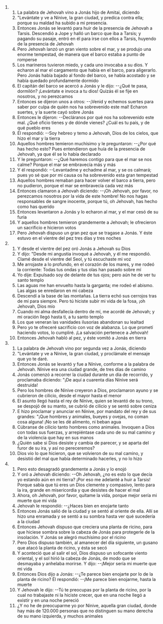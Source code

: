 <ol>
  <li>
    <ol>
      <li>La palabra de Jehovah vino a Jonás hijo de Amitai, diciendo</li>
      <li>"Levántate y ve a Nínive, la gran ciudad, y predica contra ella; porque su maldad ha subido a mi presencia.</li>
      <li>Entonces Jonás se levantó para huir de la presencia de Jehovah a Tarsis. Descendió a Jope y halló un barco que iba a Tarsis; y pagando su pasaje, entró en él para irse con ellos a Tarsis, huyendo de la presencia de Jehovah</li>
      <li>Pero Jehovah lanzó un gran viento sobre el mar, y se produjo una enorme tempestad, de manera que el barco estaba a punto de romperse</li>
      <li>Los marineros tuvieron miedo, y cada uno invocaba a su dios. Y echaron al mar el cargamento que había en el barco, para aligerarlo. Pero Jonás había bajado al fondo del barco, se había acostado y se había quedado profundamente dormido</li>
      <li>El capitán del barco se acercó a Jonás y le dijo: --¿Qué te pasa, dormilón? ¡Levántate e invoca a tu dios! Quizás él se fije en nosotros, y no perezcamos</li>
      <li>Entonces se dijeron unos a otros: --¡Venid y echemos suertes para saber por culpa de quién nos ha sobrevenido este mal! Echaron suertes, y la suerte cayó sobre Jonás</li>
      <li>Entonces le dijeron: --Decláranos por qué nos ha sobrevenido este mal. ¿Qué oficio tienes y de dónde vienes? ¿Cuál es tu país, y de qué pueblo eres</li>
      <li>Él respondió: --Soy hebreo y temo a Jehovah, Dios de los cielos, que hizo el mar y la tierra</li>
      <li>Aquellos hombres temieron muchísimo y le preguntaron: --¿Por qué has hecho esto? Pues entendieron que huía de la presencia de Jehovah, ya que él se lo había declarado</li>
      <li>Y le preguntaron: --¿Qué haremos contigo para que el mar se nos calme? Porque el mar se embravecía más y más</li>
      <li>Y él respondió: --Levantadme y echadme al mar, y se os calmará; pues yo sé que por mi causa os ha sobrevenido esta gran tempestad</li>
      <li>Aquellos hombres remaban para hacer volver el barco a tierra, pero no pudieron, porque el mar se embravecía cada vez más</li>
      <li>Entonces clamaron a Jehovah diciendo: --¡Oh Jehovah, por favor, no perezcamos nosotros por la vida de este hombre! No nos hagas responsables de sangre inocente, porque tú, oh Jehovah, has hecho como has querido</li>
      <li>Entonces levantaron a Jonás y lo echaron al mar, y el mar cesó de su furia</li>
      <li>Y aquellos hombres temieron grandemente a Jehovah; le ofrecieron un sacrificio e hicieron votos</li>
      <li>Pero Jehovah dispuso un gran pez que se tragase a Jonás. Y éste estuvo en el vientre del pez tres días y tres noches</li>
    </ol>
  </li>
  <li>
    <ol>
      <li>Y desde el vientre del pez oró Jonás a Jehovah su Dios</li>
      <li>Y dijo: "Desde mi angustia invoqué a Jehovah, y él me respondió. Clamé desde el vientre del Seol, y tú escuchaste mi voz</li>
      <li>Me arrojaste a lo profundo, en el corazón de los mares, y me rodeó la corriente: Todas tus ondas y tus olas han pasado sobre mí</li>
      <li>Yo dije: Expulsado soy de delante de tus ojos; pero aún he de ver tu santo templo</li>
      <li>Las aguas me han envuelto hasta la garganta; me rodeó el abismo. Las algas se enredaron en mi cabeza</li>
      <li>Descendí a la base de las montañas. La tierra echó sus cerrojos tras de mí para siempre. Pero tú hiciste subir mi vida de la fosa, ¡oh Jehovah, Dios mío</li>
      <li>Cuando mi alma desfallecía dentro de mí, me acordé de Jehovah; y mi oración llegó hasta ti, a tu santo templo</li>
      <li>Los que veneran las vanidades ilusorias abandonan su lealtad</li>
      <li>Pero yo te ofreceré sacrificio con voz de alabanza. Lo que prometí haciendo votos, lo cumpliré. ¡La salvación pertenece a Jehovah!</li>
      <li>Entonces Jehovah habló al pez, y éste vomitó a Jonás en tierra</li>
    </ol>
  </li>
  <li>
    <ol>
      <li>La palabra de Jehovah vino por segunda vez a Jonás, diciendo</li>
      <li>"Levántate y ve a Nínive, la gran ciudad, y proclámale el mensaje que yo te daré.</li>
      <li>Entonces Jonás se levantó y fue a Nínive, conforme a la palabra de Jehovah. Nínive era una ciudad grande, de tres días de camino</li>
      <li>Jonás comenzó a recorrer la ciudad durante un día de recorrido, y proclamaba diciendo: "¡De aquí a cuarenta días Nínive será destruida!</li>
      <li>Pero los hombres de Nínive creyeron a Dios, proclamaron ayuno y se cubrieron de cilicio, desde el mayor hasta el menor</li>
      <li>El asunto llegó hasta el rey de Nínive, quien se levantó de su trono, se despojó de su manto, se cubrió de cilicio y se sentó sobre ceniza</li>
      <li>E hizo proclamar y anunciar en Nínive, por mandato del rey y de sus grandes: "¡Que hombres y animales, bueyes y ovejas, no coman cosa alguna! ¡No se les dé alimento, ni beban agua</li>
      <li>Cúbranse de cilicio tanto hombres como animales. Invoquen a Dios con todas sus fuerzas, y arrepiéntase cada uno de su mal camino y de la violencia que hay en sus manos</li>
      <li>¿Quién sabe si Dios desiste y cambia de parecer, y se aparta del furor de su ira, y así no pereceremos?</li>
      <li>Dios vio lo que hicieron, que se volvieron de su mal camino, y desistió del mal que había determinado hacerles, y no lo hizo</li>
    </ol>
  </li>
  <li>
    <ol>
      <li>Pero esto desagradó grandemente a Jonás y lo enojó</li>
      <li>Y oró a Jehovah diciendo: --Oh Jehovah, ¿no es esto lo que decía yo estando aún en mi tierra? ¡Por eso me adelanté a huir a Tarsis! Porque sabía que tú eres un Dios clemente y compasivo, lento para la ira, grande en misericordia y que desistes de hacer el mal</li>
      <li>Ahora, oh Jehovah, por favor, quítame la vida, porque mejor sería mi muerte que mi vida</li>
      <li>Jehovah le respondió: --¿Haces bien en enojarte tanto</li>
      <li>Entonces Jonás salió de la ciudad y se sentó al oriente de ella. Allí se hizo una enramada y se sentó a su sombra hasta ver qué sucedería a la ciudad</li>
      <li>Entonces Jehovah dispuso que creciera una planta de ricino, para que hiciese sombra sobre la cabeza de Jonás para protegerle de la insolación. Y Jonás se alegró muchísimo por el ricino</li>
      <li>Pero Dios dispuso también, al amanecer del día siguiente, un gusano que atacó la planta de ricino, y ésta se secó</li>
      <li>Y aconteció que al salir el sol, Dios dispuso un sofocante viento oriental, y el sol hirió la cabeza de Jonás, de modo que se desmayaba y anhelaba morirse. Y dijo: --¡Mejor sería mi muerte que mi vida</li>
      <li>Entonces Dios dijo a Jonás: --¿Te parece bien enojarte por lo de la planta de ricino? Él respondió: --¡Me parece bien enojarme, hasta la muerte</li>
      <li>Y Jehovah le dijo: --Tú te preocupas por la planta de ricino, por la cual no trabajaste ni la hiciste crecer, que en una noche llegó a existir y en una noche pereció</li>
      <li>¿Y no he de preocuparme yo por Nínive, aquella gran ciudad, donde hay más de 120.000 personas que no distinguen su mano derecha de su mano izquierda, y muchos animales</li>
    </ol>
  </li>
</ol>